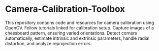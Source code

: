 # Camera-Calibration-Toolbox
This repository contains code and resources for camera calibration using OpenCV. Follow tutorials linked for calibration setup. Capture images of a chessboard pattern, ensuring varied orientations. Detect corners automatically, estimate intrinsic and extrinsic parameters, handle radial distortion, and analyze reprojection errors.
